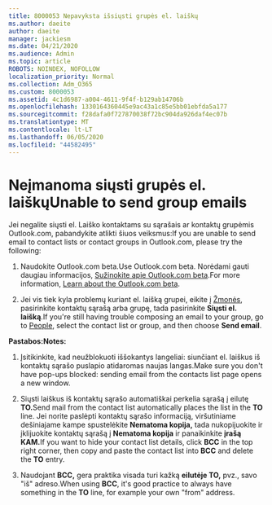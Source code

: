 ```yaml
---
title: 8000053 Nepavyksta išsiųsti grupės el. laiškų
ms.author: daeite
author: daeite
manager: jackiesm
ms.date: 04/21/2020
ms.audience: Admin
ms.topic: article
ROBOTS: NOINDEX, NOFOLLOW
localization_priority: Normal
ms.collection: Adm_O365
ms.custom: 8000053
ms.assetid: 4c1d6987-a004-4611-9f4f-b129ab14706b
ms.openlocfilehash: 1330164360445e9ac43a1c85e5bb01ebfda5a177
ms.sourcegitcommit: f28dafa0f727870038f72bc904da926daf4ec07b
ms.translationtype: MT
ms.contentlocale: lt-LT
ms.lasthandoff: 06/05/2020
ms.locfileid: "44582495"
---
```

# <a name="unable-to-send-group-emails"></a><span data-ttu-id="370ee-102">Neįmanoma siųsti grupės el. laiškų</span><span class="sxs-lookup"><span data-stu-id="370ee-102">Unable to send group emails</span></span>

<span data-ttu-id="370ee-103">Jei negalite siųsti el. Laiško kontaktams su sąrašais ar kontaktų grupėmis Outlook.com, pabandykite atlikti šiuos veiksmus:</span><span class="sxs-lookup"><span data-stu-id="370ee-103">If you are unable to send email to contact lists or contact groups in Outlook.com, please try the following:</span></span>
  
1. <span data-ttu-id="370ee-104">Naudokite Outlook.com beta.</span><span class="sxs-lookup"><span data-stu-id="370ee-104">Use Outlook.com beta.</span></span> <span data-ttu-id="370ee-105">Norėdami gauti daugiau informacijos, [Sužinokite apie Outlook.com beta](https://support.office.com/article/e2261c7f-d413-4084-8f22-21282f42d8cf).</span><span class="sxs-lookup"><span data-stu-id="370ee-105">For more information, [Learn about the Outlook.com beta](https://support.office.com/article/e2261c7f-d413-4084-8f22-21282f42d8cf).</span></span>
    
2. <span data-ttu-id="370ee-106">Jei vis tiek kyla problemų kuriant el. laišką grupei, eikite į [Žmonės](https://outlook.live.com/people/), pasirinkite kontaktų sąrašą arba grupę, tada pasirinkite **Siųsti el. laišką**.</span><span class="sxs-lookup"><span data-stu-id="370ee-106">If you're still having trouble composing an email to your group, go to [People](https://outlook.live.com/people/), select the contact list or group, and then choose **Send email**.</span></span>
    
 <span data-ttu-id="370ee-107">**Pastabos:**</span><span class="sxs-lookup"><span data-stu-id="370ee-107">**Notes:**</span></span>
  
1. <span data-ttu-id="370ee-108">Įsitikinkite, kad neužblokuoti iššokantys langeliai: siunčiant el. laiškus iš kontaktų sąrašo puslapio atidaromas naujas langas.</span><span class="sxs-lookup"><span data-stu-id="370ee-108">Make sure you don't have pop-ups blocked: sending email from the contacts list page opens a new window.</span></span>
    
2. <span data-ttu-id="370ee-109">Siųsti laiškus iš kontaktų sąrašo automatiškai perkelia sąrašą į eilutę **TO.**</span><span class="sxs-lookup"><span data-stu-id="370ee-109">Send mail from the contact list automatically places the list in the **TO** line.</span></span> <span data-ttu-id="370ee-110">Jei norite paslėpti kontaktų sąrašo informaciją, viršutiniame dešiniajame kampe spustelėkite **Nematoma kopija,** tada nukopijuokite ir įklijuokite kontaktų sąrašą į **Nematoma kopija** ir panaikinkite **įrašą KAM.**</span><span class="sxs-lookup"><span data-stu-id="370ee-110">If you want to hide your contact list details, click **BCC** in the top right corner, then copy and paste the contact list into **BCC** and delete the **TO** entry.</span></span> 
    
3. <span data-ttu-id="370ee-111">Naudojant **BCC,** gera praktika visada turi kažką **eilutėje TO,** pvz., savo "iš" adreso.</span><span class="sxs-lookup"><span data-stu-id="370ee-111">When using **BCC**, it's good practice to always have something in the **TO** line, for example your own "from" address.</span></span> 
    

